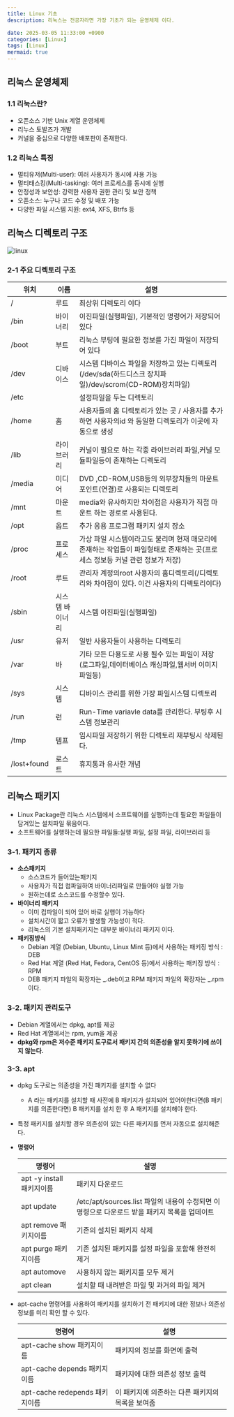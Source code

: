 ```yaml
---
title: Linux 기초
description: 리눅스는 전공자라면 가장 기초가 되는 운영체제 이다.

date: 2025-03-05 11:33:00 +0900
categories: [Linux]
tags: [Linux]
mermaid: true
---
```


## 리눅스 운영체제

### 1.1 리눅스란?

- 오픈소스 기반 Unix 계열 운영체제
- 리누스 토발즈가 개발
- 커널을 중심으로 다양한 배포판이 존재한다.

### 1.2 리눅스 특징

- 멀티유저(Multi-user): 여러 사용자가 동시에 사용 가능
- 멀티태스킹(Multi-tasking): 여러 프로세스를 동시에 실행
- 안정성과 보안성: 강력한 사용자 권한 관리 및 보안 정책
- 오픈소스: 누구나 코드 수정 및 배포 가능
- 다양한 파일 시스템 지원: ext4, XFS, Btrfs 등

## 리눅스 디렉토리 구조

![linux](https://img1.daumcdn.net/thumb/R1280x0/?scode=mtistory2&fname=https%3A%2F%2Fblog.kakaocdn.net%2Fdn%2FNILoF%2FbtsDqn4GWxD%2Fm5H1RgWUUVuibsPw7vhKn1%2Fimg.png)

### 2-1 주요 디렉토리 구조

| 위치        | 이름            | 설명                                                                                                                          |
| ----------- | --------------- | ----------------------------------------------------------------------------------------------------------------------------- |
| /           | 루트            | 최상위 디렉토리 이다                                                                                                          |
| /bin        | 바이너리        | 이진파일(실행파일), 기본적인 명령어가 저장되어 있다                                                                           |
| /boot       | 부트            | 리눅스 부팅에 필요한 정보를 가진 파일이 저장되어 있다                                                                         |
| /dev        | 디바이스        | 시스템 디바이스 파일을 저장하고 있는 디렉토리(/dev/sda(하드디스크 장치파일)/dev/scrom(CD-ROM)장치파일)                        |
| /etc        |                 | 설정파일을 두는 디렉토리                                                                                                      |
| /home       | 홈              | 사용자들의 홈 디렉토리가 있는 곳 / 사용자를 추가하면 사용자의id 와 동일한 디렉토리가 이곳에 자동으로 생성                     |
| /lib        | 라이브러리      | 커널이 필요로 하는 각종 라이브러리 파일,커널 모듈파일등이 존재하는 디렉토리                                                   |
| /media      | 미디어          | DVD ,CD-ROM,USB등의 외부장치들의 마운트포인트(연결)로 사용되는 디렉토리                                                       |
| /mnt        | 마운트          | media와 유사하지만 차이점은 사용자가 직접 마운트 하는 경로로 사용된다.                                                        |
| /opt        | 옵트            | 추가 응용 프로그램 패키지 설치 장소                                                                                           |
| /proc       | 프로세스        | 가상 파일 시스템이라고도 불리며 현재 매모리에 존재하는 작업들이 파일형태로 존재하는 곳(프로세스 정보등 커널 관련 정보가 저장) |
| /root       | 루트            | 관리자 계정의root 사용자의 홈디렉토리(/디렉토리와 차이점이 있다. 이건 사용자의 디렉토리이다)                                  |
| /sbin       | 시스템 바이너리 | 시스템 이진파일(실행파일)                                                                                                     |
| /usr        | 유저            | 일반 사용자들이 사용하는 디렉토리                                                                                             |
| /var        | 바              | 기타 모든 다용도로 사용 될수 있는 파일이 저장(로그파일,데이터베이스 캐싱파일,웹서버 이미지 파일등)                            |
| /sys        | 시스템          | 디바이스 관리를 위한 가장 파일시스템 디렉토리                                                                                 |
| /run        | 런              | Run-Time variavle data를 관리한다. 부팅후 시스템 정보관리                                                                     |
| /tmp        | 템프            | 임시파일 저장하기 위한 디렉토리 재부팅시 삭제된다.                                                                            |
| /lost+found | 로스트          | 휴지통과 유사한 개념                                                                                                          |

## 리눅스 패키지

- Linux Package란 리눅스 시스템에서 소프트웨어를 실행하는데 필요한 파일들이 담겨있는 설치파일 묶음이다.
- 소프트웨어를 실행하는데 필요한 파일들:실행 파일, 설정 파일, 라이브러리 등

### 3-1. 패키지 종류

- **소스패키지**
  - 소스코드가 들어있는패키지
  - 사용자가 직접 컴파일하여 바이너리파일로 만들어야 실행 가능
  - 원하는데로 소스코드를 수정할수 있다.
- **바이너리 패키지**
  - 이미 컴파일이 되어 있어 바로 실행이 가능하다
  - 설치시간이 짧고 오류가 발생할 가능성이 적다.
  - 리눅스의 기본 설치패키지는 대부분 바이너리 패키지 이다.
- **패키징방식**
  - Debian 계열 (Debian, Ubuntu, Linux Mint 등)에서 사용하는 패키징 방식 : DEB
  - Red Hat 계열 (Red Hat, Fedora, CentOS 등)에서 사용하는 패키징 방식 : RPM
  - DEB 패키지 파일의 확장자는 _.deb이고 RPM 패키지 파일의 확장자는 _.rpm이다.

### 3-2. 패키지 관리도구

- Debian 계열에서는 dpkg, apt를 제공
- Red Hat 계열에서는 rpm, yum을 제공
- **dpkg와 rpm은 저수준 패키지 도구로서 패키지 간의 의존성을 알지 못하기에 쓰이지 않는다.**

### 3-3. apt

- dpkg 도구로는 의존성을 가진 패키지를 설치할 수 없다
  - A 라는 패키지를 설치할 때 사전에 B 패키지가 설치되어 있어야한다면(B 패키지를 의존한다면) B 패키지를 설치 한 후 A 패키지를 설치해야 한다.
- 특정 패키지를 설치할 경우 의존성이 있는 다른 패키지를 먼저 자동으로 설치해준다.
- **명령어**

  | 명령어                    | 설명                                                                                          |
  | ------------------------- | --------------------------------------------------------------------------------------------- |
  | apt -y install 패키지이름 | 패키지 다운로드                                                                               |
  | apt update                | /etc/apt/sources.list 파일의 내용이 수정되면 이 명령으로 다운로드 받을 패키지 목록을 업데이트 |
  | apt remove 패키지이름     | 기존의 설치된 패키지 삭제                                                                     |
  | apt purge 패키지이름      | 기존 설치된 패키지를 설정 파일을 포함해 완전히 제거                                           |
  | apt automove              | 사용하지 않는 패키지를 모두 제거                                                              |
  | apt clean                 | 설치할 때 내려받은 파일 및 과거의 파일 제거                                                   |

- apt-cache 명령어를 사용하여 패키지를 설치하기 전 패키지에 대한 정보나 의존성 정보를 미리 확인 할 수 있다.

  | 명령어                         | 설명                                             |
  | ------------------------------ | ------------------------------------------------ |
  | apt-cache show 패키지이름      | 패키지의 정보를 화면에 출력                      |
  | apt-cache depends 패키지이름   | 패키지에 대한 의존성 정보 출력                   |
  | apt-cache redepends 패키지이름 | 이 패키지에 의존하는 다른 패키지의 목록을 보여줌 |
